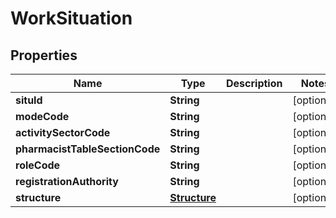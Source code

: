 # WorkSituation

## Properties
Name | Type | Description | Notes
------------ | ------------- | ------------- | -------------
**situId** | **String** |  |  [optional]
**modeCode** | **String** |  |  [optional]
**activitySectorCode** | **String** |  |  [optional]
**pharmacistTableSectionCode** | **String** |  |  [optional]
**roleCode** | **String** |  |  [optional]
**registrationAuthority** | **String** |  |  [optional]
**structure** | [**Structure**](Structure.md) |  |  [optional]
